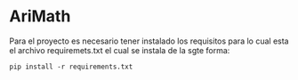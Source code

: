 # AriMath
Para el proyecto es necesario tener instalado los requisitos para lo cual
esta el archivo requiremets.txt el cual se instala de la sgte forma:
```
pip install -r requirements.txt
```
